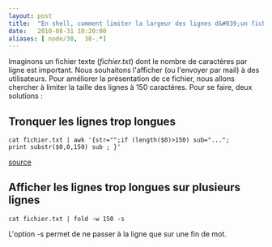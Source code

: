 ```yaml
---
layout: post
title:  "En shell, comment limiter la largeur des lignes d&#039;un fichier texte ?"
date:   2010-08-31 10:20:00
aliases: [ node/38,  38-.*]
---
```

Imaginons un fichier texte (*fichier.txt*) dont le nombre de caractères
par ligne est important. Nous souhaitons l'afficher (ou l'envoyer par
mail) à des utilisateurs. Pour améliorer la présentation de ce fichier,
nous allons chercher à limiter la taille des lignes à 150 caractères.
Pour se faire, deux solutions :

Tronquer les lignes trop longues
--------------------------------

    cat fichier.txt | awk '{str="";if (length($0)>150) sub="..."; 
    print substr($0,0,150) sub ; }'

[source](http://unstableme.blogspot.com/2009/09/truncate-string-using-bash-script.html)

Afficher les lignes trop longues sur plusieurs lignes
-----------------------------------------------------

    cat fichier.txt | fold -w 150 -s

L'option -s permet de ne passer à la ligne que sur une fin de mot.

